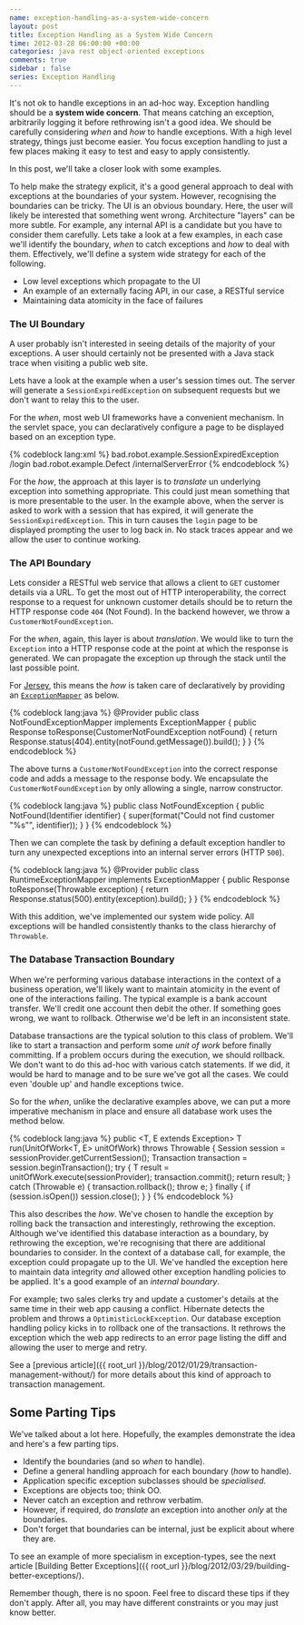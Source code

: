 ```yaml
---
name: exception-handling-as-a-system-wide-concern
layout: post
title: Exception Handling as a System Wide Concern
time: 2012-03-28 06:00:00 +00:00
categories: java rest object-oriented exceptions
comments: true
sidebar : false
series: Exception Handling
---
```


It's not ok to handle exceptions in an ad-hoc way. Exception handling should be a **system wide concern**. That means catching an exception, arbitrarily logging it before rethrowing isn't a good idea. We should be carefully considering _when_ and _how_ to handle exceptions. With a high level strategy, things just become easier. You focus exception handling to just a few places making it easy to test and easy to apply consistently.

In this post, we'll take a closer look with some examples.

<!-- more -->

To help make the strategy explicit, it's a good general approach to deal with exceptions at the boundaries of your system. However, recognising the boundaries can be tricky. The UI is an obvious boundary. Here, the user will likely be interested that something went wrong. Architecture "layers" can be more subtle. For example, any internal API is a candidate but you have to consider them carefully. Lets take a look at a few examples, in each case we'll identify the boundary, _when_ to catch exceptions and _how_ to deal with them. Effectively, we'll define a system wide strategy for each of the following.

* Low level exceptions which propagate to the UI
* An example of an externally facing API, in our case, a RESTful service
* Maintaining data atomicity in the face of failures


### The UI Boundary

A user probably isn't interested in seeing details of the majority of your exceptions. A user should certainly not be presented with a Java stack trace when visiting a public web site. 

Lets have a look at the example when a user's session times out. The server will generate a `SessionExpiredException` on subsequent requests but we don't want to relay this to the user.

For the _when_, most web UI frameworks have a convenient mechanism. In the servlet space, you can declaratively configure a page to be displayed based on an exception type.

{% codeblock lang:xml %}
<error-page>
    <exception-type>bad.robot.example.SessionExpiredException</exception-type>
    <location>/login</location>
</error-page>
<error-page>
    <exception-type>bad.robot.example.Defect</exception-type>
    <location>/internalServerError</location>
</error-page>
{% endcodeblock %}


For the _how_, the approach at this layer is to _translate_ un underlying exception into something appropriate. This could just mean something that is more presentable to the user. In the example above, when the server is asked to work with a session that has expired, it will generate the `SessionExpiredException`. This in turn causes the `login` page to be displayed prompting the user to log back in. No stack traces appear and we allow the user to continue working.

### The API Boundary

Lets consider a RESTful web service that allows a client to `GET` customer details via a URL. To get the most out of HTTP interoperability, the correct response to a request for unknown customer details should be to return the HTTP response code `404` (Not Found). In the backend however, we throw a `CustomerNotFoundException`.

For the _when_, again, this layer is about _translation_. We would like to turn the `Exception` into a HTTP response code at the point at which the response is generated. We can propagate the exception up through the stack until the last possible point.

For [Jersey](http://jersey.java.net/), this means the _how_ is taken care of declaratively by providing an [`ExceptionMapper`](http://jersey.java.net/nonav/documentation/latest/user-guide.html#d4e435) as below.

{% codeblock lang:java %}
@Provider
public class NotFoundExceptionMapper implements ExceptionMapper<NotFoundException> {
    public Response toResponse(CustomerNotFoundException notFound) {
        return Response.status(404).entity(notFound.getMessage()).build();
    }
}
{% endcodeblock %}

The above turns a `CustomerNotFoundException` into the correct response code and adds a message to the response body. We encapsulate the `CustomerNotFoundException` by only allowing a single, narrow constructor.

{% codeblock lang:java %}
public class NotFoundException {
    public NotFound(Identifier identifier) {
        super(format("Could not find customer \"%s\"", identifier));
    }
}
{% endcodeblock %}


Then we can complete the task by defining a default exception handler to turn any unexpected exceptions into an internal server errors (HTTP `500`).

{% codeblock lang:java %}
@Provider
public class RuntimeExceptionMapper implements ExceptionMapper<Throwable> {
    public Response toResponse(Throwable exception) {
        return Response.status(500).entity(exception).build();
    }
}
{% endcodeblock %}

With this addition, we've implemented our system wide policy. All exceptions will be handled consistently thanks to the class hierarchy of `Throwable`. 

### The Database Transaction Boundary

When we're performing various database interactions in the context of a business operation, we'll likely want to maintain atomicity in the event of one of the interactions failing. The typical example is a bank account transfer. We'll credit one account then debit the other. If something goes wrong, we want to rollback. Otherwise we'd be left in an inconsistent state. 

Database transactions are the typical solution to this class of problem. We'll like to start a transaction and perform some _unit of work_ before finally committing. If a problem occurs during the execution, we should rollback. We don't want to do this ad-hoc with various catch statements. If we did, it would be hard to manage and to be sure we've got all the cases. We could even 'double up' and handle exceptions twice.

So for the _when_, unlike the declarative examples above, we can put a more imperative mechanism in place and ensure all database work uses the method below.

{% codeblock lang:java %}
public <T, E extends Exception> T run(UnitOfWork<T, E> unitOfWork) throws Throwable {
	Session session = sessionProvider.getCurrentSession();
	Transaction transaction = session.beginTransaction();
	try {
		T result = unitOfWork.execute(sessionProvider);
		transaction.commit();
		return result;
	} catch (Throwable e) {
		transaction.rollback();
		throw e;
	} finally {
		if (session.isOpen())
			session.close();
	}
}
{% endcodeblock %}

This also describes the _how_. We've chosen to handle the exception by rolling back the transaction and interestingly, rethrowing the exception. Although we've identified this database interaction as a boundary, by rethrowing the exception, we're recognising that there are additional boundaries to consider. In the context of a database call, for example, the exception could propagate up to the UI. We've handled the exception here to maintain data integrity _and_ allowed other exception handling policies to be applied. It's a good example of an _internal boundary_.

For example; two sales clerks try and update a customer's details at the same time in their web app causing a conflict. Hibernate detects the problem and throws a `OptimisticLockException`. Our database exception handling policy kicks in to rollback one of the transactions. It rethrows the exception which the web app redirects to an error page listing the diff and allowing the user to merge and retry.

See a [previous article]({{ root_url }}/blog/2012/01/29/transaction-management-without/) for more details about this kind of approach to transaction management.



## Some Parting Tips

We've talked about a lot here. Hopefully, the examples demonstrate the idea and here's a few parting tips.

* Identify the boundaries (and so _when_ to handle).
* Define a general handling approach for each boundary (_how_ to handle).
* Application specific exception subclasses should be _specialised_.
* Exceptions are objects too; think OO.
* Never catch an exception and rethrow verbatim. 
* However, if required, do _translate_ an exception into another _only_ at the boundaries.
* Don't forget that boundaries can be internal, just be explicit about where they are.

To see an example of more specialism in exception-types, see the next article [Building Better Exceptions]({{ root_url }}/blog/2012/03/29/building-better-exceptions/).

Remember though, there is no spoon. Feel free to discard these tips if they don't apply. After all, you may have different constraints or you may just know better.
